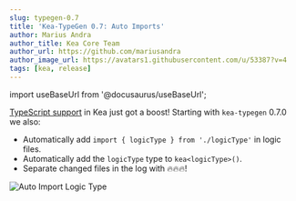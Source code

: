 ```yaml
---
slug: typegen-0.7
title: 'Kea-TypeGen 0.7: Auto Imports'
author: Marius Andra
author_title: Kea Core Team
author_url: https://github.com/mariusandra
author_image_url: https://avatars1.githubusercontent.com/u/53387?v=4
tags: [kea, release]
---
```


import useBaseUrl from '@docusaurus/useBaseUrl';

[TypeScript support](/docs/guide/typescript) in Kea just got a boost! Starting with `kea-typegen` 0.7.0 we also:

- Automatically add `import { logicType } from './logicType'` in logic files.
- Automatically add the `logicType` type to `kea<logicType>()`.
- Separate changed files in the log with :fire::fire::fire:!

<img alt="Auto Import Logic Type" src="/img/blog/typescript/auto-import.gif" loading="lazy" />
